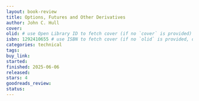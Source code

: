 ```yaml
---
layout: book-review
title: Options, Futures and Other Derivatives
author: John C. Hull
cover:
olid: # use Open Library ID to fetch cover (if no `cover` is provided)
isbn: 1292410655 # use ISBN to fetch cover (if no `olid` is provided, dashes are optional)
categories: technical
tags:
buy_link:
started: 
finished: 2025-06-06
released:
stars: 4
goodreads_review:
status:
---
```

